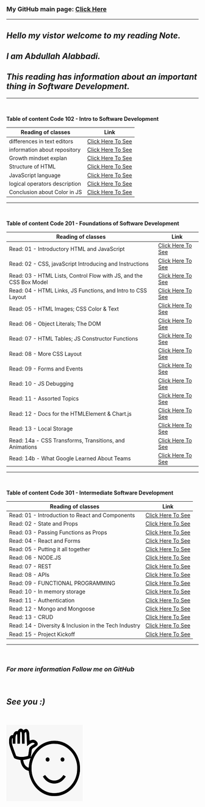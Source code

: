 ### My GitHub main page: [Click Here ](https://github.com/Abdullah-Alabbadi)

---

## _Hello my vistor welcome to my reading Note._

## _I am Abdullah Alabbadi._

## _This reading has information about an important thing in Software Development._

---

<br>

**Table of content Code 102 - Intro to Software Development**

| Reading of classes            | Link                           |
| ----------------------------- | ------------------------------ |
| differences in text editors   | [Click Here To See](Code102/read.md)  |
| information about repository  | [Click Here To See](Code102/read1.md) |
| Growth mindset explan         | [Click Here To See](Code102/read2.md) |
| Structure of HTML             | [Click Here To See](Code102/read3.md) |
| JavaScript language           | [Click Here To See](Code102/read4.md) |
| logical operators description | [Click Here To See](Code102/read5.md) |
| Conclusion about Color in JS  | [Click Here To See](Code102/read6.md) |

---

<br>

**Table of content Code 201 - Foundations of Software Development**

| Reading of classes                                                 | Link                               |
| ------------------------------------------------------------------ | ---------------------------------- |
| Read: 01 - Introductory HTML and JavaScript                        | [Click Here To See](Code201/class-01.md)  |
| Read: 02 - CSS, javaScript Introducing and Instructions            | [Click Here To See](Code201/class-02.md)  |
| Read: 03 - HTML Lists, Control Flow with JS, and the CSS Box Model | [Click Here To See](Code201/class-03.md)  |
| Read: 04 - HTML Links, JS Functions, and Intro to CSS Layout       | [Click Here To See](Code201/class-04.md)  |
| Read: 05 - HTML Images; CSS Color & Text                           | [Click Here To See](Code201/class-05.md)  |
| Read: 06 - Object Literals; The DOM                                | [Click Here To See](Code201/class-06.md)  |
| Read: 07 - HTML Tables; JS Constructor Functions                   | [Click Here To See](Code201/class-07.md)  |
| Read: 08 - More CSS Layout                                         | [Click Here To See](Code201/class-08.md)  |
| Read: 09 - Forms and Events                                        | [Click Here To See](Code201/class-09.md)  |
| Read: 10 - JS Debugging                                            | [Click Here To See](Code201/class-10.md)  |
| Read: 11 - Assorted Topics                                         | [Click Here To See](Code201/class-11.md)  |
| Read: 12 - Docs for the HTMLElement & Chart.js                     | [Click Here To See](Code201/class-12.md)  |
| Read: 13 - Local Storage                                           | [Click Here To See](Code201/class-13.md)  |
| Read: 14a - CSS Transforms, Transitions, and Animations            | [Click Here To See](Code201/class-14.md)  |
| Read: 14b - What Google Learned About Teams                        | [Click Here To See](Code201/class-14b.md) |

---

<br>

**Table of content Code 301 - Intermediate Software Development**

| Reading of classes                                    | Link                              |
| ----------------------------------------------------- | --------------------------------- |
| Read: 01 - Introduction to React and Components       | [Click Here To See](Code301/class-01.md) |
| Read: 02 - State and Props                            | [Click Here To See](Code301/class-02.md) |
| Read: 03 - Passing Functions as Props                 | [Click Here To See](Code301/class-03.md) |
| Read: 04 - React and Forms                            | [Click Here To See](Code301/class-04.md) |
| Read: 05 - Putting it all together                    | [Click Here To See](Code301/class-05.md) |
| Read: 06 - NODE.JS                                    | [Click Here To See](Code301/class-06.md) |
| Read: 07 - REST                                       | [Click Here To See](Code301/class-07.md) |
| Read: 08 - APIs                                       | [Click Here To See](Code301/class-08.md) |
| Read: 09 - FUNCTIONAL PROGRAMMING                     | [Click Here To See](Code301/class-09.md) |
| Read: 10 - In memory storage                          | [Click Here To See](Code301/class-10.md) |
| Read: 11 - Authentication                             | [Click Here To See](Code301/class-11.md) |
| Read: 12 - Mongo and Mongoose                         | [Click Here To See](Code301/class-12.md) |
| Read: 13 - CRUD                                       | [Click Here To See](Code301/class-13.md) |
| Read: 14 - Diversity & Inclusion in the Tech Industry | [Click Here To See](Code301/class-14.md) |
| Read: 15 - Project Kickoff                            | [Click Here To See](Code301/class-15.md) |

---

<br>

### _For more information Follow me on GitHub_

<br>

## _See you :)_

<br>

 ![broken Bye](image/Bye.png)
